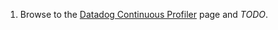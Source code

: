 1. Browse to the <a href="https://app.datadoghq.com/profiling/aggregation" target="_datadog">Datadog Continuous Profiler</a> page and _TODO_.
